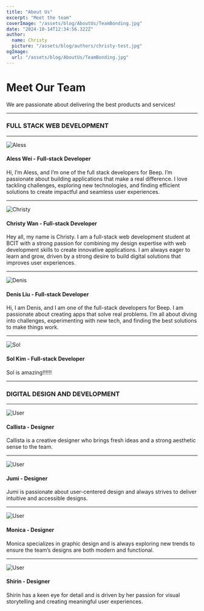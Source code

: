 ```yaml
---
title: "About Us"
excerpt: "Meet the team"
coverImage: "/assets/blog/AboutUs/TeamBonding.jpg"
date: "2024-10-14T12:34:56.322Z"
author:
  name: Christy
  picture: "/assets/blog/authors/christy-test.jpg"
ogImage:
  url: "/assets/blog/AboutUs/TeamBonding.jpg"
---
```


# **Meet Our Team**

We are passionate about delivering the best products and services!

---

### FULL STACK WEB DEVELOPMENT

---

![Aless](/assets/blog/authors/aless-profile.png)

#### Aless Wei - Full-stack Developer

Hi, I’m Aless, and I’m one of the full stack developers for Beep. I’m passionate about building applications that make a real difference. I love tackling challenges, exploring new technologies, and finding efficient solutions to create impactful and seamless user experiences.

---

![Christy](/assets/blog/authors/christy-profile.png)

#### Christy Wan - Full-stack Developer

Hey all, my name is Christy. I am a full-stack web development student at BCIT with a strong passion for combining my design expertise with web development skills to create innovative applications. I am always eager to learn and grow, driven by a strong desire to build digital solutions that improves user experiences.

---

![Denis](/assets/blog/authors/denis-profile.png)

#### Denis Liu - Full-stack Developer

Hi, I am Denis, and I am one of the full-stack developers for Beep. I am passionate about creating apps that solve real problems. I’m all about diving into challenges, experimenting with new tech, and finding the best solutions to make things work.

---

![Sol](/assets/blog/authors/sol-profile.png)

#### Sol Kim - Full-stack Developer

Sol is amazing!!!!!!

---

### DIGITAL DESIGN AND DEVELOPMENT

---

![User](/assets/blog/authors/profile-user.png)

#### Callista - Designer

Callista is a creative designer who brings fresh ideas and a strong aesthetic sense to the team.

---

![User](/assets/blog/authors/profile-user.png)

#### Jumi - Designer

Jumi is passionate about user-centered design and always strives to deliver intuitive and accessible designs.

---

![User](/assets/blog/authors/profile-user.png)

#### Monica - Designer

Monica specializes in graphic design and is always exploring new trends to ensure the team’s designs are both modern and functional.

---

![User](/assets/blog/authors/profile-user.png)

#### Shirin - Designer

Shirin has a keen eye for detail and is driven by her passion for visual storytelling and creating meaningful user experiences.
